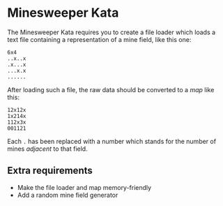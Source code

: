 # Minesweeper Kata

The Minesweeper Kata requires you to create a file loader which loads a text file containing a representation of a mine
field, like this one:

    6x4
    ..x..x
    .x...x
    ...x.x
    ......

After loading such a file, the raw data should be converted to a *map* like this:

    12x12x
    1x214x
    112x3x
    001121

Each ``.`` has been replaced with a number which stands for the number of mines *adjacent* to that field.

## Extra requirements

- Make the file loader and map memory-friendly
- Add a random mine field generator